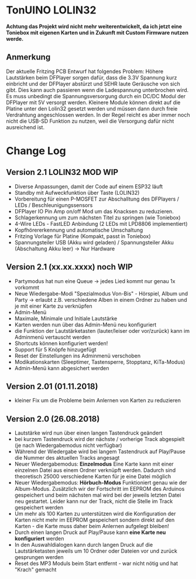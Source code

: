 # TonUINO LOLIN32
**Achtung das Projekt wird nicht mehr weiterentwickelt, da ich jetzt eine Toniebox mit eigenen Karten und in Zukunft mit Custom Firmware nutzen werde.**


## Anmerkung
Der aktuelle Fritzing PCB Entwurf hat folgendes Problem:
Höhere Lautstärken beim DFPlayer sorgen dafür, dass die 3.3V Spannung kurz einbricht und der DFPlayer abstürzt und SEHR laute Geräusche von sich gibt. Dies kann auch passieren wenn die Ladespannung unterbrochen wird.
Es muss unbedingt die Spannungsversorgung durch ein DC/DC Modul der DFPlayer mit 5V versorgt werden. Kleinere Module können direkt auf die Platine unter den Lolin32 gesetzt werden und müssen dann durch freie Verdrahtung angeschlossen werden. In der Regel reicht es aber immer noch nicht die USB-SD Funktion zu nutzen, weil die Versorgung dafür nicht ausreichend ist.


# Change Log

## Version 2.1 LOLIN32 MOD WIP
- Diverse Anpassungen, damit der Code auf einem ESP32 läuft
- Standby mit Aufweckfunktion über Taste (LOLIN32)
- Vorbereitung für einen P-MOSFET zur Abschalltung des DFPlayers / LEDs / Beschleunigungssensors
- DFPlayer IO Pin Amp on/off Mod um das Knacksen zu reduzieren.
- Schlagerkennung um zum nächsten Titel zu springen (wie Toniebox)
- 4-Wire LEDs - FastLED Anbindung (2 LEDs mit LPD8806 implementiert)
- Kopfhörererkennung und automatische Umschaltung
- Fritzing Vorlage für Platine (Kompakt, passt in Toniebox)
- Spannungsteiler USB (Akku wird geladen) / Spannungsteiler Akku (Abschaltung Akku leer) -> Nur Hardware

## Version 2.1 (xx.xx.xxxx) noch WIP
- Partymodus hat nun eine Queue -> jedes Lied kommt nur genau 1x vorkommt
- Neue Wiedergabe-Modi "Spezialmodus Von-Bis" - Hörspiel, Album und Party -> erlaubt z.B. verschiedene Alben in einem Ordner zu haben und je mit einer Karte zu verknüpfen
- Admin-Menü
- Maximale, Minimale und Initiale Lautstärke
- Karten werden nun über das Admin-Menü neu konfiguriert
- die Funktion der Lautstärketasten (lauter/leiser oder vor/zurück) kann im Adminmenü vertauscht werden
- Shortcuts können konfiguriert werden!
- Support für 5 Knöpfe hinzugefügt
- Reset der Einstellungen ins Adminmenü verschoben
- Modikationskarten (Sleeptimer, Tastensperre, Stopptanz, KiTa-Modus)
- Admin-Menü kann abgesichert werden

## Version 2.01 (01.11.2018)
- kleiner Fix um die Probleme beim Anlernen von Karten zu reduzieren

## Version 2.0 (26.08.2018)

- Lautstärke wird nun über einen langen Tastendruck geändert
- bei kurzem Tastendruck wird der nächste / vorherige Track abgespielt (je nach Wiedergabemodus nicht verfügbar)
- Während der Wiedergabe wird bei langem Tastendruck auf Play/Pause die Nummer des aktuellen Tracks angesagt
- Neuer Wiedergabemodus: **Einzelmodus**
  Eine Karte kann mit einer einzelnen Datei aus einem Ordner verknüpft werden. Dadurch sind theoretisch 25000 verschiedene Karten für je eine Datei möglich
- Neuer Wiedergabemodus: **Hörbuch-Modus**
  Funktioniert genau wie der Album-Modus. Zusätzlich wir der Fortschritt im EEPROM des Arduinos gespeichert und beim nächsten mal wird bei der jeweils letzten Datei neu gestartet. Leider kann nur der Track, nicht die Stelle im Track gespeichert werden
- Um mehr als 100 Karten zu unterstützen wird die Konfiguration der Karten nicht mehr im EEPROM gespeichert sondern direkt auf den Karten - die Karte muss daher beim Anlernen aufgelegt bleiben!
- Durch einen langen Druck auf Play/Pause kann **eine Karte neu konfiguriert** werden
- In den Auswahldialogen kann durch langen Druck auf die Lautstärketasten jeweils um 10 Ordner oder Dateien vor und zurück gesprungen werden
- Reset des MP3 Moduls beim Start entfernt - war nicht nötig und hat "Krach" gemacht
